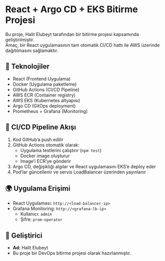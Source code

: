 # React + Argo CD + EKS Bitirme Projesi

Bu proje, Halit Elubeyt tarafından bir bitirme projesi kapsamında geliştirilmiştir.  
Amaç, bir React uygulamasının tam otomatik CI/CD hattı ile AWS üzerinde dağıtılmasını sağlamaktır.

## 🚀 Teknolojiler

- React (Frontend Uygulama)
- Docker (Uygulama paketleme)
- GitHub Actions (CI/CD Pipeline)
- AWS ECR (Container registry)
- AWS EKS (Kubernetes altyapısı)
- Argo CD (GitOps deployment)
- Prometheus + Grafana (Monitoring)

## 🔄 CI/CD Pipeline Akışı

1. Kod GitHub’a push edilir
2. GitHub Actions otomatik olarak:
   - Uygulama testlerini çalıştırır (`npm test`)
   - Docker image oluşturur
   - Image’i ECR’ye gönderir
3. Argo CD, değişikliği algılar ve React uygulamasını EKS’e deploy eder
4. Pod’lar güncellenir ve servis LoadBalancer üzerinden yayınlanır


## 🌍 Uygulama Erişimi

- React Uygulaması: `http://<load-balancer-ip>`
- Grafana Monitoring: `http://<grafana-lb-ip>`
  - Kullanıcı: `admin`
  - Şifre: `prom-operator`

## 👤 Geliştirici

- **Ad:** Halit Elubeyt  
- Bu proje bir DevOps bitirme projesi olarak hazırlanmıştır.
